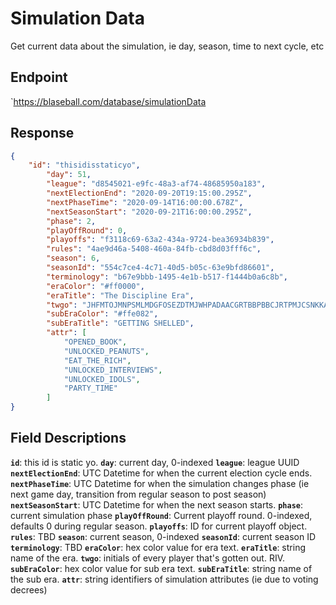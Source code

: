# Simulation Data

Get current data about the simulation, ie day, season, time to next cycle, etc

## Endpoint

`https://blaseball.com/database/simulationData

## Response

```json
{
    "id": "thisidisstaticyo",
        "day": 51,
        "league": "d8545021-e9fc-48a3-af74-48685950a183",
        "nextElectionEnd": "2020-09-20T19:15:00.295Z",
        "nextPhaseTime": "2020-09-14T16:00:00.678Z",
        "nextSeasonStart": "2020-09-21T16:00:00.295Z",
        "phase": 2,
        "playOffRound": 0,
        "playoffs": "f3118c69-63a2-434a-9724-bea36934b839",
        "rules": "4ae9d46a-5408-460a-84fb-cbd8d03fff6c",
        "season": 6,
        "seasonId": "554c7ce4-4c71-40d5-b05c-63e9bfd86601",
        "terminology": "b67e9bbb-1495-4e1b-b517-f1444b0a6c8b",
        "eraColor": "#ff0000",
        "eraTitle": "The Discipline Era",
        "twgo": "JHFMTOJMNPSMLMDGFOSEZDTMJWHPADAACGRTBBPBBCJRTPMJCSNKKAOMVMSTAJTVTCJIMPSSSTBFHRSSMSDKIRLWLVWSSMEIMCCDMDRTEIFBCLRMMW",
        "subEraColor": "#ffe082",
        "subEraTitle": "GETTING SHELLED",
        "attr": [
            "OPENED_BOOK",
            "UNLOCKED_PEANUTS",
            "EAT_THE_RICH",
            "UNLOCKED_INTERVIEWS",
            "UNLOCKED_IDOLS",
            "PARTY_TIME"
        ]
}
```

## Field Descriptions

**`id`**: this id is static yo.
**`day`**: current day, 0-indexed
**`league`**: league UUID
**`nextElectionEnd`**: UTC Datetime for when the current election cycle ends.
**`nextPhaseTime`**: UTC Datetime for when the simulation changes phase (ie next game day, transition from regular season to post season)
**`nextSeasonStart`**: UTC Datetime for when the next season starts.
**`phase`**: current simulation phase
**`playOffRound`**: Current playoff round. 0-indexed, defaults 0 during regular season.
**`playoffs`**: ID for current playoff object.
**`rules`**: TBD
**`season`**: current season, 0-indexed
**`seasonId`**: current season ID
**`terminology`**: TBD
**`eraColor`**: hex color value for era text.
**`eraTitle`**: string name of the era.
**`twgo`**: initials of every player that's gotten out. RIV.
**`subEraColor`**: hex color value for sub era text.
**`subEraTitle`**: string name of the sub era.
**`attr`**: string identifiers of simulation attributes (ie due to voting decrees)
